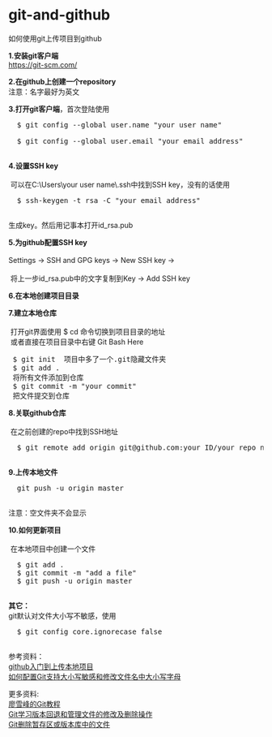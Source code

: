 # git-and-github
如何使用git上传项目到github

<b>1.安装git客户端</b> <br> <a href="https://git-scm.com/">https://git-scm.com/</a>

<b>2.在github上创建一个repository</b> <br> 注意：名字最好为英文

<b>3.打开git客户端</b>，首次登陆使用 <br>
  <pre>
  $ git config --global user.name "your user name" <br>
  $ git config --global user.email "your email address"
  </pre>

<b>4.设置SSH key</b> <br><br>
  可以在C:\Users\your user name\\.ssh中找到SSH key，没有的话使用
  <pre>
  $ ssh-keygen -t rsa -C "your email address"
  </pre>
  
  生成key。然后用记事本打开id_rsa.pub <br>
  
<b>5.为github配置SSH key</b> <br><br>
  Settings -> SSH and GPG keys -> New SSH key -> <br><br>
  将上一步id_rsa.pub中的文字复制到Key -> Add SSH key
  
<b>6.在本地创建项目目录</b>

<b>7.建立本地仓库</b> <br><br>
  打开git界面使用 $ cd 命令切换到项目目录的地址 <br>
  或者直接在项目目录中右键 Git Bash Here
  <pre>
  $ git init
  项目中多了一个.git隐藏文件夹<br>
  $ git add .
  将所有文件添加到仓库<br>
  $ git commit -m "your commit"
  把文件提交到仓库
  </pre>
  
<b>8.关联github仓库</b> <br><br>
  在之前创建的repo中找到SSH地址 <br>
  <pre>
  $ git remote add origin git@github.com:your ID/your repo name.git
  </pre>
  
<b>9.上传本地文件</b> <br>
  <pre>
  git push -u origin master
  </pre>
  注意：空文件夹不会显示
  
<b>10.如何更新项目</b> <br><br>
  在本地项目中创建一个文件 
  <pre>
  $ git add .
  $ git commit -m "add a file"
  $ git push -u origin master
  </pre>
  
<b>其它：</b> <br> git默认对文件大小写不敏感，使用
  <pre>
  $ git config core.ignorecase false
  </pre>

参考资料：<br><a href="http://blog.csdn.net/ch1451082329/article/details/52780175">github入门到上传本地项目</a><br>
<a href="http://www.tuicool.com/articles/AnimaaE">如何配置Git支持大小写敏感和修改文件名中大小写字母</a>

更多资料: <br><a href="http://www.liaoxuefeng.com/wiki/0013739516305929606dd18361248578c67b8067c8c017b000">廖雪峰的Git教程</a><br><a href="https://my.oschina.net/u/1471093/blog/353710">Git学习版本回退和管理文件的修改及删除操作</a><br><a href="http://www.tuicool.com/articles/BJfUn2B">Git删除暂存区或版本库中的文件</a>
